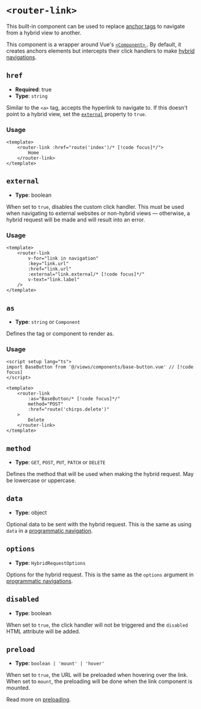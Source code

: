 # `<router-link>`

This built-in component can be used to replace [anchor tags](https://developer.mozilla.org/en-US/docs/Web/HTML/Element/a) to navigate from a hybrid view to another.

This component is a wrapper around Vue's [`<Component>` ](https://vuejs.org/api/built-in-special-elements.html#component). By default, it creates anchors elements but intercepts their click handlers to make [hybrid navigations](../../guide/navigation.md).

## `href`

- **Required**: true
- **Type**: `string`

Similar to the `<a>` tag, accepts the hyperlink to navigate to. If this doesn't point to a hybrid view, set the [`external`](#external) property to `true`.

### Usage

```vue
<template>
	<router-link :href="route('index')/* [!code focus]*/">
		Home
	</router-link>
</template>
```

## `external`

- **Type**: boolean

When set to `true`, disables the custom click handler. This must be used when navigating to external websites or non-hybrid views — otherwise, a hybrid request will be made and will result into an error.

### Usage

```vue
<template>
	<router-link
		v-for="link in navigation"
		:key="link.url"
		:href="link.url"
		:external="link.external/* [!code focus]*/"
		v-text="link.label"
	/>
</template>
```

## `as`

- **Type**: `string` or `Component`

Defines the tag or component to render as.

### Usage

```vue
<script setup lang="ts">
import BaseButton from '@/views/components/base-button.vue' // [!code focus]
</script>

<template>
	<router-link
		:as="BaseButton/* [!code focus]*/"
		method="POST"
		:href="route('chirps.delete')"
	>
		Delete
	</router-link>
</template>
```

## `method`

- **Type**: `GET`, `POST`, `PUT`, `PATCH` or `DELETE`

Defines the method that will be used when making the hybrid request. May be lowercase or uppercase.

## `data`

- **Type**: object

Optional data to be sent with the hybrid request. This is the same as using `data` in a [programmatic navigation](../router/utils.md).

## `options`

- **Type**: `HybridRequestOptions`

Options for the hybrid request. This is the same as the `options` argument in [programmatic navigations](../router/utils.md).

## `disabled`

- **Type**: boolean

When set to `true`, the click handler will not be triggered and the `disabled` HTML attribute will be added.

## `preload`

- **Type**: `boolean | 'mount' | 'hover'`

When set to `true`, the URL will be preloaded when hovering over the link.
When set to `mount`, the preloading will be done when the link component is mounted.

Read more on [preloading](../../guide/navigation.md#preloading-requests).
